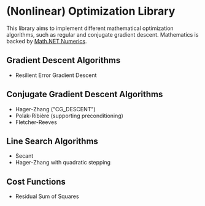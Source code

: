 # (Nonlinear) Optimization Library

This library aims to implement different mathematical optimization algorithms, such as regular and conjugate gradient descent. Mathematics is backed by [Math.NET Numerics](https://github.com/mathnet/mathnet-numerics).

## Gradient Descent Algorithms

* Resilient Error Gradient Descent

## Conjugate Gradient Descent Algorithms

* Hager-Zhang ("CG_DESCENT")
* Polak-Ribière (supporting preconditioning)
* Fletcher-Reeves

## Line Search Algorithms

- Secant
- Hager-Zhang with quadratic stepping

## Cost Functions

* Residual Sum of Squares